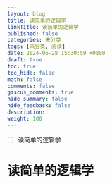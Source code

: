 ```yaml
---
layout: blog
title: 读简单的逻辑学
linkTitle: 读简单的逻辑学
published: false
categories: 未分类
tags: [未分类, 阅读]
date: 2024-06-28 15:30:59 +0800
draft: true
toc: true
toc_hide: false
math: false
comments: false
giscus_comments: true
hide_summary: false
hide_feedback: false
description: 
weight: 100
---
```


- [ ] 读简单的逻辑学

# 读简单的逻辑学
